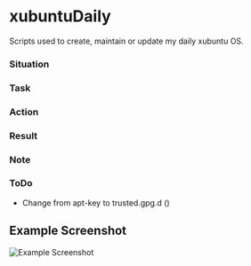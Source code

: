 # xubuntuDaily
Scripts used to create, maintain or update my daily xubuntu OS.


### Situation


### Task

### Action

### Result

### Note

### ToDo
- Change from apt-key to trusted.gpg.d ()

## Example Screenshot
![Example Screenshot]()
